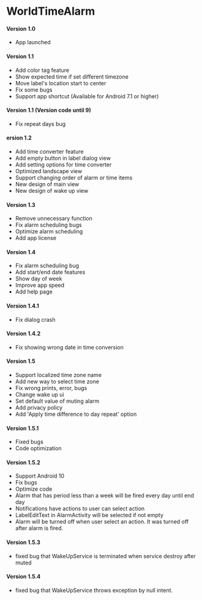 # WorldTimeAlarm

#### Version 1.0
- App launched

#### Version 1.1
- Add color tag feature
- Show expected time if set different timezone
- Move label's location start to center
- Fix some bugs
- Support app shortcut (Available for Android 7.1 or higher)

#### Version 1.1 (Version code until 9)
- Fix repeat days bug

#### ersion 1.2
- Add time converter feature
- Add empty button in label dialog view
- Add setting options for time converter
- Optimized landscape view
- Support changing order of alarm or time items
- New design of main view
- New design of wake up view

#### Version 1.3
- Remove unnecessary function
- Fix alarm scheduling bugs
- Optimize alarm scheduling
- Add app license

#### Version 1.4
- Fix alarm scheduling bug
- Add start/end date features
- Show day of week
- Improve app speed
- Add help page

#### Version 1.4.1
- Fix dialog crash

#### Version 1.4.2
- Fix showing wrong date in time conversion

#### Version 1.5
- Support localized time zone name
- Add new way to select time zone
- Fix wrong prints, error, bugs
- Change wake up ui
- Set default value of muting alarm
- Add privacy policy
- Add 'Apply time difference to day repeat' option

#### Version 1.5.1
- Fixed bugs
- Code optimization

#### Version 1.5.2
- Support Android 10
- Fix bugs
- Optimize code
- Alarm that has period less than a week will be fired every day until end day
- Notifications have actions to user can select action
- LabelEditText in AlarmActivity will be selected if not empty
- Alarm will be turned off when user select an action. It was turned off after alarm is fired.

#### Version 1.5.3
- fixed bug that WakeUpService is terminated when service destroy after muted

#### Version 1.5.4
- fixed bug that WakeUpService throws exception by null intent.
